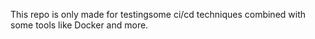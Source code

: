 This repo is only made for testingsome ci/cd techniques combined with some tools like Docker and more.